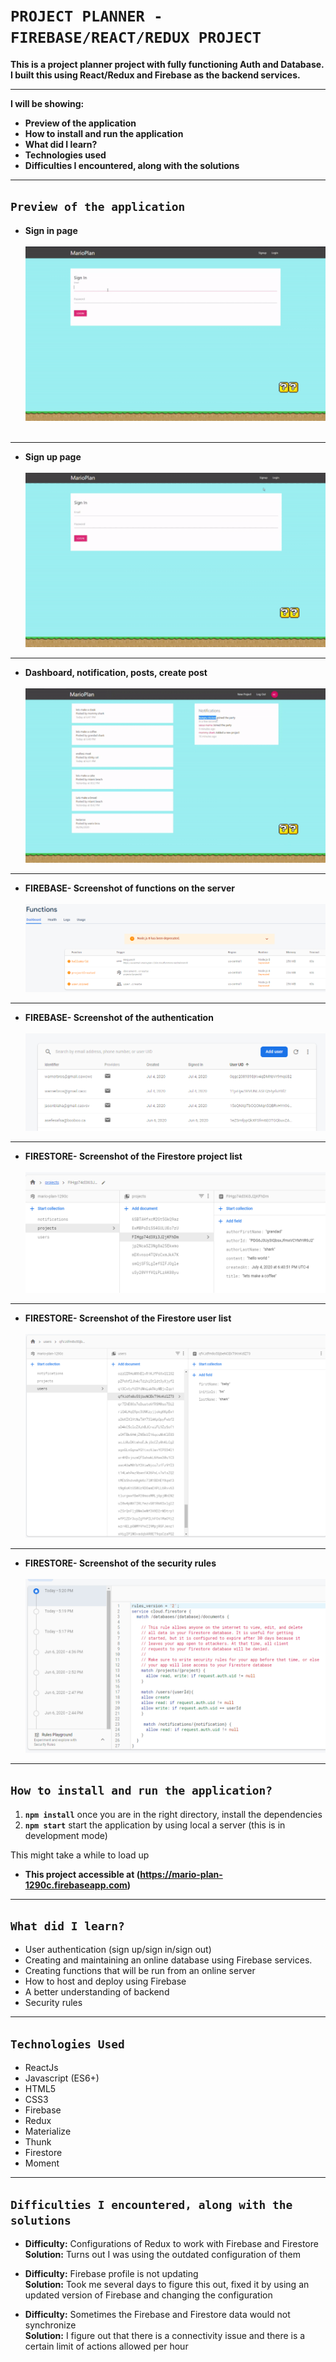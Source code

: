 # ``PROJECT PLANNER - FIREBASE/REACT/REDUX PROJECT``
**This is a project planner project with fully functioning Auth and Database. I built this using React/Redux and Firebase as the backend services.**
___
**I will be showing:**

+ **Preview of the application**
+ **How to install and run the application**
+ **What did I learn?**
+ **Technologies used**
+ **Difficulties I encountered, along with the solutions**
___

## ``Preview of the application``
- **Sign in page**  <br />  <br />
![](https://github.com/MatthewSusanto/resource/blob/master/marioplanner/ezgif.com-crop.gif?)  <br />  <br />
___
- **Sign up page**  <br />  <br />
![](https://github.com/MatthewSusanto/resource/blob/master/marioplanner/ezgif.com-crop%20(1).gif?)
___
- **Dashboard, notification, posts, create post**  <br />  <br />
![](https://github.com/MatthewSusanto/resource/blob/master/marioplanner/ezgif.com-crop%20(2).gif?)
___
- **FIREBASE- Screenshot of functions on the server**  <br />  <br />
![](https://github.com/MatthewSusanto/resource/blob/master/marioplanner/functions.PNG?)
___
- **FIREBASE- Screenshot of the authentication**  <br />  <br />
![](https://github.com/MatthewSusanto/resource/blob/master/marioplanner/auth.PNG?)
___
- **FIRESTORE- Screenshot of the Firestore project list**  <br />  <br />
![](https://github.com/MatthewSusanto/resource/blob/master/marioplanner/projects.PNG?)
___
- **FIRESTORE- Screenshot of the Firestore user list**  <br />  <br />
![](https://github.com/MatthewSusanto/resource/blob/master/marioplanner/users.PNG?)
___
- **FIRESTORE- Screenshot of the security rules**  <br />  <br />
![](https://github.com/MatthewSusanto/resource/blob/master/marioplanner/securityRules.PNG?)
___
## ``How to install and run the application?``

1. **`npm install`** once you are in the right directory, install the dependencies
2. **`npm start`** start the application by using local a server (this is in development mode)

This might take a while to load up   <br />
+ **This project accessible at (https://mario-plan-1290c.firebaseapp.com)**   <br />
___
## ``What did I learn?``

- User authentication (sign up/sign in/sign out)
- Creating and maintaining an online database using Firebase services. 
- Creating functions that will be run from an online server
- How to host and deploy using Firebase
- A better understanding of backend
- Security rules

___
## ``Technologies Used``

- ReactJs
- Javascript (ES6+)
- HTML5
- CSS3
- Firebase
- Redux
- Materialize
- Thunk
- Firestore
- Moment

___
## ``Difficulties I encountered, along with the solutions``

- **Difficulty:** Configurations of Redux to work with Firebase and Firestore  <br />
**Solution:** Turns out I was using the outdated configuration of them

- **Difficulty:** Firebase profile is not updating <br />
**Solution:** Took me several days to figure this out, fixed it by using an updated version of Firebase and changing the configuration

- **Difficulty:** Sometimes the Firebase and Firestore data would not synchronize  <br />
 **Solution:** I figure out that there is a connectivity issue and there is a certain limit of actions allowed per hour


